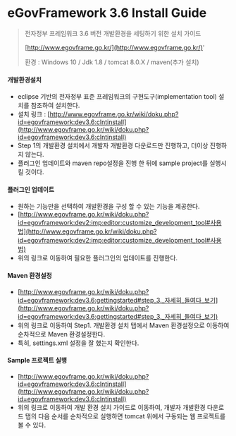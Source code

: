 # eGovFramework 3.6 Install Guide

>  전자정부 프레임워크 3.6 버전 개발환경을 세팅하기 위한 설치 가이드
>
>  [http://www.egovframe.go.kr/](http://www.egovframe.go.kr/)'
>
>  환경 : Windows 10 / Jdk 1.8 / tomcat 8.0.X / maven(추가 설치)

  

#### 개발환경설치

* eclipse 기반의 전자정부 표준 프레임워크의 구현도구(implementation tool) 설치를 참조하여 설치한다.
* 설치 링크 :  [http://www.egovframe.go.kr/wiki/doku.php?id=egovframework:dev3.6:clntinstall](http://www.egovframe.go.kr/wiki/doku.php?id=egovframework:dev3.6:clntinstall)
* Step 1의 개발환경 설치에서 개발자 개발환경 다운로드만 진행하고, 더이상 진행하지 않는다.
* 플러그인 업데이트와 maven repo설정을 진행 한 뒤에 sample project를 실행시킬 것이다.

#### 플러그인 업데이트

* 원하는 기능만을 선택하여 개발환경을 구성 할 수 있는 기능을 제공한다.
* [http://www.egovframe.go.kr/wiki/doku.php?id=egovframework:dev2:imp:editor:customize_development_tool#사용법](http://www.egovframe.go.kr/wiki/doku.php?id=egovframework:dev2:imp:editor:customize_development_tool#사용법)
* 위의 링크로 이동하여 필요한 플러그인의 업데이트를 진행한다.

#### Maven 환경설정

* [http://www.egovframe.go.kr/wiki/doku.php?id=egovframework:dev3.6:gettingstarted#step_3._자세히_들여다_보기](http://www.egovframe.go.kr/wiki/doku.php?id=egovframework:dev3.6:gettingstarted#step_3._자세히_들여다_보기)
* 위의 링크로 이동하여 Step1. 개발환경 설치 탭에서 Maven 환경설정으로 이동하여 순차적으로 Maven 환경설정한다.
* 특히, settings.xml 설정을 잘 했는지 확인한다.

#### Sample 프로젝트 실행

* [http://www.egovframe.go.kr/wiki/doku.php?id=egovframework:dev3.6:clntinstall](http://www.egovframe.go.kr/wiki/doku.php?id=egovframework:dev3.6:clntinstall)
* 위의 링크로 이동하여 개발 환경 설치 가이드로 이동하여, 개발자 개발환경 다운로드 탭의 다음 순서를 순차적으로 실행하면 tomcat 위에서 구동되는 웹 프로젝트를 볼 수 있다.